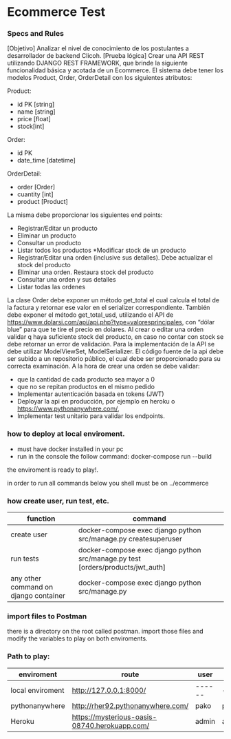 # Ecommerce Test

### Specs and Rules
[Objetivo]
Analizar el nivel de conocimiento de los postulantes a desarrollador de backend Clicoh.
[Prueba lógica]
Crear una API REST utilizando DJANGO REST FRAMEWORK, que brinde la siguiente funcionalidad básica y acotada de un
Ecommerce.
El sistema debe tener los modelos Product, Order, OrderDetail con los siguientes atributos:

Product:
- id PK [string]
- name [string]
- price [float]
- stock[int]

Order:
- id PK
- date_time
[datetime]

OrderDetail:
- order [Order]
- cuantity [int]
- product [Product]

La misma debe proporcionar los siguientes end points:
* Registrar/Editar un producto
* Eliminar un producto
* Consultar un producto
* Listar todos los productos
*Modificar stock de un producto
* Registrar/Editar una orden (inclusive sus detalles). Debe actualizar el stock del producto
* Eliminar una orden. Restaura stock del producto
* Consultar una orden y sus detalles
* Listar todas las ordenes

La clase Order debe exponer un método get_total el cual calcula el total de la factura y retornar ese valor en el serializer
correspondiente. También debe exponer el método get_total_usd, utilizando el API de
https://www.dolarsi.com/api/api.php?type=valoresprincipales, con “dólar blue” para que te tire el precio en dolares.
Al crear o editar una orden validar q haya suficiente stock del producto, en caso no contar con stock se debe retornar un
error de validación.
Para la implementación de la API se debe utilizar ModelViewSet, ModelSerializer.
El código fuente de la api debe ser subido a un repositorio público, el cual debe ser proporcionado para su correcta
examinación.
A la hora de crear una orden se debe validar:
* que la cantidad de cada producto sea mayor a 0
* que no se repitan productos en el mismo pedido
* Implementar autenticación basada en tokens (JWT)
* Deployar la api en producción, por ejemplo en heroku o https://www.pythonanywhere.com/,
* Implementar test unitario para validar los endpoints.


### how to deploy at local enviroment.
- must have docker installed in your pc
- run in the console the follow command: docker-compose run --build 

the enviroment is ready to play!.

in order to run all commands below you shell must be on ../ecommerce

### how create user, run test, etc.
| function | command |
| ------ | ------ |
| create user | docker-compose exec django python src/manage.py createsuperuser |
| run tests | docker-compose exec django python src/manage.py test [orders/products/jwt_auth] |
| any other command on django container | docker-compose exec django python src/manage.py <django-command> |


### import files to Postman
 there is a directory on the root called postman. import those files and modify the variables to play on both enviroments.
 
### Path to play:

| enviroment | route | user | password |
| ------ | ------ | ------ | ------ |
| local enviroment | http://127.0.0.1:8000/ |------ | ------ |
| pythonanywhere | http://rher92.pythonanywhere.com/ | pako | pako1234 |
| Heroku | https://mysterious-oasis-08740.herokuapp.com/ | admin | admin1234 |
